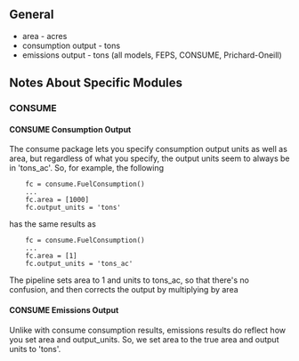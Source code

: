 ## General

 - area - acres
 - consumption output - tons
 - emissions output - tons (all models, FEPS, CONSUME, Prichard-Oneill)


## Notes About Specific Modules

### CONSUME

#### CONSUME Consumption Output

The consume package lets you specify consumption output units as well as area,
but regardless of what you specify, the output units seem to always be in
'tons_ac'.  So, for example, the following

```
    fc = consume.FuelConsumption()
    ...
    fc.area = [1000]
    fc.output_units = 'tons'
```

has the same results as

```
    fc = consume.FuelConsumption()
    ...
    fc.area = [1]
    fc.output_units = 'tons_ac'
```

The pipeline sets area to 1 and units to tons_ac, so that there's
no confusion, and then corrects the output by multiplying by area

#### CONSUME Emissions Output

Unlike with consume consumption results, emissions results do reflect how
you set area and output_units.  So, we set area to the true area and
output units to 'tons'.

